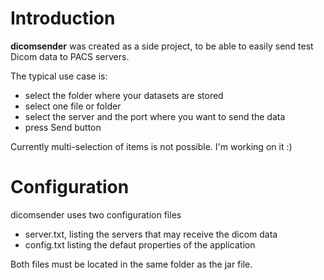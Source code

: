 # Introduction #

**dicomsender** was created as a side project, to be able to easily send test Dicom data to PACS servers.

The typical use case is:
  * select the folder where your datasets are stored
  * select one file or folder
  * select the server and the port where you want to send the data
  * press Send button

Currently multi-selection of items is not possible. I'm working on it :)

# Configuration #

dicomsender uses two configuration files
  * server.txt, listing the servers that may receive the dicom data
  * config.txt listing the defaut properties of the application

Both files must be located in the same folder as the jar file.